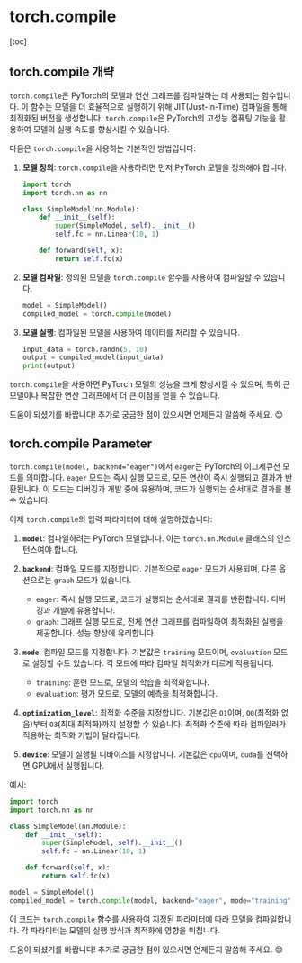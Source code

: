 torch.compile 
===
[toc]

## torch.compile 개략

`torch.compile`은 PyTorch의 모델과 연산 그래프를 컴파일하는 데 사용되는 함수입니다. 이 함수는 모델을 더 효율적으로 실행하기 위해 JIT(Just-In-Time) 컴파일을 통해 최적화된 버전을 생성합니다. `torch.compile`은 PyTorch의 고성능 컴퓨팅 기능을 활용하여 모델의 실행 속도를 향상시킬 수 있습니다.

다음은 `torch.compile`을 사용하는 기본적인 방법입니다:

1. **모델 정의**:
   `torch.compile`을 사용하려면 먼저 PyTorch 모델을 정의해야 합니다.
   ```python
   import torch
   import torch.nn as nn

   class SimpleModel(nn.Module):
       def __init__(self):
           super(SimpleModel, self).__init__()
           self.fc = nn.Linear(10, 1)

       def forward(self, x):
           return self.fc(x)
   ```

2. **모델 컴파일**:
   정의된 모델을 `torch.compile` 함수를 사용하여 컴파일할 수 있습니다.
   ```python
   model = SimpleModel()
   compiled_model = torch.compile(model)
   ```

3. **모델 실행**:
   컴파일된 모델을 사용하여 데이터를 처리할 수 있습니다.
   ```python
   input_data = torch.randn(5, 10)
   output = compiled_model(input_data)
   print(output)
   ```

`torch.compile`을 사용하면 PyTorch 모델의 성능을 크게 향상시킬 수 있으며, 특히 큰 모델이나 복잡한 연산 그래프에서 더 큰 이점을 얻을 수 있습니다.

도움이 되셨기를 바랍니다! 추가로 궁금한 점이 있으시면 언제든지 말씀해 주세요. 😊

## torch.compile Parameter

`torch.compile(model, backend="eager")`에서 `eager`는 PyTorch의 이그제큐션 모드를 의미합니다. `eager` 모드는 즉시 실행 모드로, 모든 연산이 즉시 실행되고 결과가 반환됩니다. 이 모드는 디버깅과 개발 중에 유용하며, 코드가 실행되는 순서대로 결과를 볼 수 있습니다.

이제 `torch.compile`의 입력 파라미터에 대해 설명하겠습니다:

1. **`model`**: 컴파일하려는 PyTorch 모델입니다. 이는 `torch.nn.Module` 클래스의 인스턴스여야 합니다.

2. **`backend`**: 컴파일 모드를 지정합니다. 기본적으로 `eager` 모드가 사용되며, 다른 옵션으로는 `graph` 모드가 있습니다.
   - `eager`: 즉시 실행 모드로, 코드가 실행되는 순서대로 결과를 반환합니다. 디버깅과 개발에 유용합니다.
   - `graph`: 그래프 실행 모드로, 전체 연산 그래프를 컴파일하여 최적화된 실행을 제공합니다. 성능 향상에 유리합니다.

3. **`mode`**: 컴파일 모드를 지정합니다. 기본값은 `training` 모드이며, `evaluation` 모드로 설정할 수도 있습니다. 각 모드에 따라 컴파일 최적화가 다르게 적용됩니다.
   - `training`: 훈련 모드로, 모델의 학습을 최적화합니다.
   - `evaluation`: 평가 모드로, 모델의 예측을 최적화합니다.

4. **`optimization_level`**: 최적화 수준을 지정합니다. 기본값은 `O1`이며, `O0`(최적화 없음)부터 `O3`(최대 최적화)까지 설정할 수 있습니다. 최적화 수준에 따라 컴파일러가 적용하는 최적화 기법이 달라집니다.

5. **`device`**: 모델이 실행될 디바이스를 지정합니다. 기본값은 `cpu`이며, `cuda`를 선택하면 GPU에서 실행됩니다.

예시:
```python
import torch
import torch.nn as nn

class SimpleModel(nn.Module):
    def __init__(self):
        super(SimpleModel, self).__init__()
        self.fc = nn.Linear(10, 1)

    def forward(self, x):
        return self.fc(x)

model = SimpleModel()
compiled_model = torch.compile(model, backend="eager", mode="training", optimization_level="O1", device="cuda")
```

이 코드는 `torch.compile` 함수를 사용하여 지정된 파라미터에 따라 모델을 컴파일합니다. 각 파라미터는 모델의 실행 방식과 최적화에 영향을 미칩니다.

도움이 되셨기를 바랍니다! 추가로 궁금한 점이 있으시면 언제든지 말씀해 주세요. 😊
